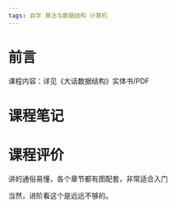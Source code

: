```yaml
---
tags: 自学 算法与数据结构 计算机
---
```

# 前言
 
课程内容：详见《大话数据结构》实体书/PDF

# 课程笔记


# 课程评价

讲的通俗易懂，各个章节都有图配套，非常适合入门

当然，进阶看这个是远远不够的。